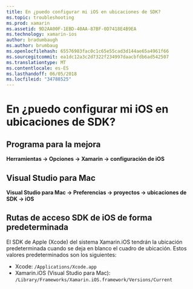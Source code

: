 ```yaml
---
title: En ¿puedo configurar mi iOS en ubicaciones de SDK?
ms.topic: troubleshooting
ms.prod: xamarin
ms.assetid: 9D2AA00F-1EBD-40AA-87BF-0D7418E4B9EA
ms.technology: xamarin-ios
author: bradumbaugh
ms.author: brumbaug
ms.openlocfilehash: 65576983fac0c1c65e55cad3d144ae65a4961f66
ms.sourcegitcommit: ea1dc12a3c2d7322f234997daacbfdb6ad542507
ms.translationtype: MT
ms.contentlocale: es-ES
ms.lasthandoff: 06/05/2018
ms.locfileid: "34788525"
---
```

# <a name="where-can-i-set-my-ios-sdk-locations"></a>En ¿puedo configurar mi iOS en ubicaciones de SDK?

## <a name="visual-studio"></a>Programa para la mejora

**Herramientas -> Opciones -> Xamarin -> configuración de iOS**

## <a name="visual-studio-for-mac"></a>Visual Studio para Mac

**Visual Studio para Mac -> Preferencias -> proyectos -> ubicaciones de SDK -> iOS**

## <a name="default-ios-sdk-paths"></a>Rutas de acceso SDK de iOS de forma predeterminada

El SDK de Apple (Xcode) del sistema Xamarin.iOS tendrán la ubicación predeterminada cuando se deja en blanco el cuadro de ubicación. Estos valores predeterminados son los siguientes:

- Xcode: `/Applications/Xcode.app`
- Xamarin.iOS (Visual Studio para Mac): `/Library/Frameworks/Xamarin.iOS.framework/Versions/Current`

